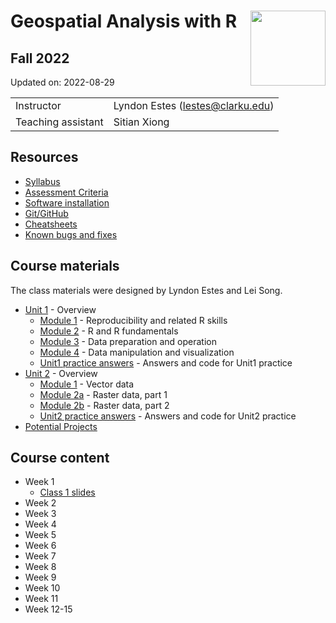 
# Geospatial Analysis with R <img src="https://s28151.pcdn.co/offices/marketing-and-communications/wp-content/blogs.dir/3/files/sites/106/2019/08/CU_Seal_Red_SM_60_75_v4-768x768.png" align="right" width="120" />

## Fall 2022

Updated on: 2022-08-29

<center>

|                    |                                    |
|:-------------------|:-----------------------------------|
| Instructor         | Lyndon Estes (<lestes@clarku.edu>) |
| Teaching assistant | Sitian Xiong                       |

</center>

## Resources

-   [Syllabus](syllabus.html)
-   [Assessment Criteria](assessment.html)
-   [Software installation](software-installation.html)
-   [Git/GitHub](git-github.html)
-   [Cheatsheets](cheatsheets.html)
-   [Known bugs and fixes](bugs-fixes.html)

## Course materials

The class materials were designed by Lyndon Estes and Lei Song.

-   [Unit 1](unit1.html) - Overview
    -   [Module 1](unit1-module1.html) - Reproducibility and related R
        skills
    -   [Module 2](unit1-module2.html) - R and R fundamentals
    -   [Module 3](unit1-module3.html) - Data preparation and operation
    -   [Module 4](unit1-module4.html) - Data manipulation and
        visualization
    -   [Unit1 practice answers](unit1-practice-answers.html) - Answers
        and code for Unit1 practice
-   [Unit 2](unit2.html) - Overview
    -   [Module 1](unit2-module1.html) - Vector data
    -   [Module 2a](unit2-module2a.html) - Raster data, part 1
    -   [Module 2b](unit2-module2b.html) - Raster data, part 2
    -   [Unit2 practice answers](unit2-practice-answers.html) - Answers
        and code for Unit2 practice
-   [Potential Projects](projects.html)

## Course content

-   Week 1
    -   [Class 1 slides](class1.html)
-   Week 2
-   Week 3
-   Week 4
-   Week 5
-   Week 6
-   Week 7
-   Week 8
-   Week 9
-   Week 10
-   Week 11
-   Week 12-15
